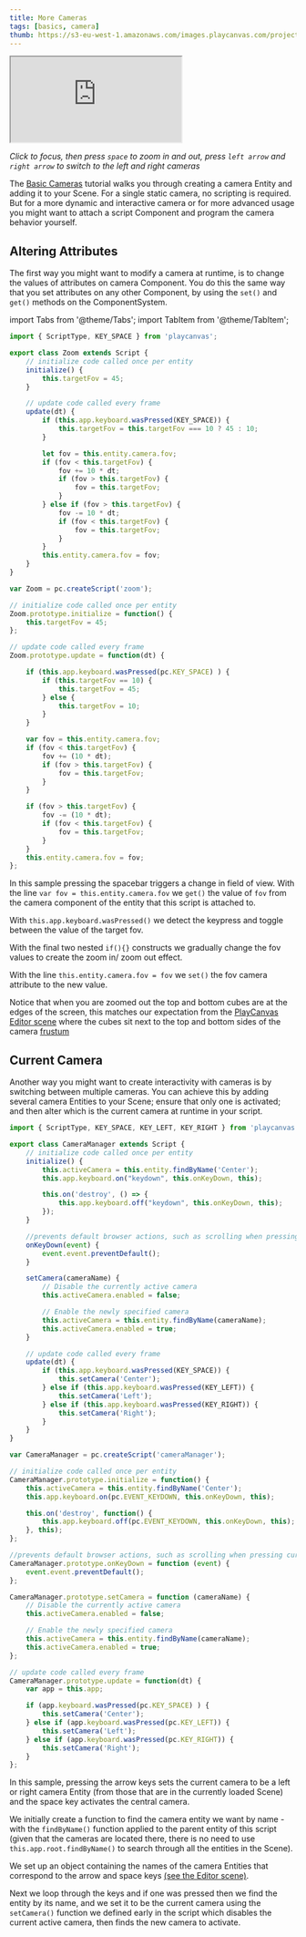 ```yaml
---
title: More Cameras
tags: [basics, camera]
thumb: https://s3-eu-west-1.amazonaws.com/images.playcanvas.com/projects/12/405835/E7331A-image-75.jpg
---
```


<div className="iframe-container">
    <iframe src="https://playcanv.as/p/5yUf1fvg/" title="More Cameras" allow="camera; microphone; xr-spatial-tracking; fullscreen" allowfullscreen></iframe>
</div>

*Click to focus, then press `space` to zoom in and out, press `left arrow` and `right arrow` to switch to the left and right cameras*

The [Basic Cameras][1] tutorial walks you through creating a camera Entity and adding it to your Scene. For a single static camera, no scripting is required. But for a more dynamic and interactive camera or for more advanced usage you might want to attach a script Component and program the camera behavior yourself.

## Altering Attributes

The first way you might want to modify a camera at runtime, is to change the values of attributes on camera Component. You do this the same way that you set attributes on any other Component, by using the `set()` and `get()`
methods on the ComponentSystem.

import Tabs from '@theme/Tabs';
import TabItem from '@theme/TabItem';

<Tabs defaultValue="classic" groupId='script-code'>
<TabItem  value="esm" label="ESM">

```javascript
import { ScriptType, KEY_SPACE } from 'playcanvas';

export class Zoom extends Script {
    // initialize code called once per entity
    initialize() {
        this.targetFov = 45;
    }

    // update code called every frame
    update(dt) {
        if (this.app.keyboard.wasPressed(KEY_SPACE)) {
            this.targetFov = this.targetFov === 10 ? 45 : 10;
        }

        let fov = this.entity.camera.fov;
        if (fov < this.targetFov) {
            fov += 10 * dt;
            if (fov > this.targetFov) {
                fov = this.targetFov;
            }
        } else if (fov > this.targetFov) {
            fov -= 10 * dt;
            if (fov < this.targetFov) {
                fov = this.targetFov;
            }
        }
        this.entity.camera.fov = fov;
    }
}
```

</TabItem>
<TabItem value="classic" label="Classic">

```javascript
var Zoom = pc.createScript('zoom');

// initialize code called once per entity
Zoom.prototype.initialize = function() {
    this.targetFov = 45;
};

// update code called every frame
Zoom.prototype.update = function(dt) {

    if (this.app.keyboard.wasPressed(pc.KEY_SPACE) ) {
        if (this.targetFov == 10) {
            this.targetFov = 45;
        } else {
            this.targetFov = 10;
        }
    }

    var fov = this.entity.camera.fov;
    if (fov < this.targetFov) {
        fov += (10 * dt);
        if (fov > this.targetFov) {
            fov = this.targetFov;
        }
    }

    if (fov > this.targetFov) {
        fov -= (10 * dt);
        if (fov < this.targetFov) {
            fov = this.targetFov;
        }
    }
    this.entity.camera.fov = fov;
};
```

</TabItem>
</Tabs>

In this sample pressing the spacebar triggers a change in field of view. With the line `var fov = this.entity.camera.fov` we `get()` the value of `fov` from the camera component of the entity that this script is attached to.

With `this.app.keyboard.wasPressed()` we detect the keypress and toggle between the value of the target fov.

With the final two nested `if(){}` constructs we gradually change the fov values to create the zoom in/ zoom out effect.

With the line `this.entity.camera.fov = fov` we `set()` the fov camera attribute to the new value.

Notice that when you are zoomed out the top and bottom cubes are at the edges of the screen, this matches our expectation from the [PlayCanvas Editor scene][3] where the cubes sit next to the
top and bottom sides of the camera [frustum][2]

## Current Camera

Another way you might want to create interactivity with cameras is by switching between multiple cameras. You can achieve this by adding several camera Entities to your Scene; ensure that only one is activated; and then alter which is the current camera at runtime in your script.

<Tabs defaultValue="classic" groupId='script-code'>
<TabItem  value="esm" label="ESM">

```javascript
import { ScriptType, KEY_SPACE, KEY_LEFT, KEY_RIGHT } from 'playcanvas';

export class CameraManager extends Script {
    // initialize code called once per entity
    initialize() {
        this.activeCamera = this.entity.findByName('Center');
        this.app.keyboard.on("keydown", this.onKeyDown, this);

        this.on('destroy', () => {
            this.app.keyboard.off("keydown", this.onKeyDown, this);
        });
    }

    //prevents default browser actions, such as scrolling when pressing cursor keys
    onKeyDown(event) {
        event.event.preventDefault();
    }

    setCamera(cameraName) {
        // Disable the currently active camera
        this.activeCamera.enabled = false;

        // Enable the newly specified camera
        this.activeCamera = this.entity.findByName(cameraName);
        this.activeCamera.enabled = true;
    }

    // update code called every frame
    update(dt) {
        if (this.app.keyboard.wasPressed(KEY_SPACE)) {
            this.setCamera('Center');
        } else if (this.app.keyboard.wasPressed(KEY_LEFT)) {
            this.setCamera('Left');
        } else if (this.app.keyboard.wasPressed(KEY_RIGHT)) {
            this.setCamera('Right');
        }
    }
}
```

</TabItem>
<TabItem value="classic" label="Classic">

```javascript
var CameraManager = pc.createScript('cameraManager');

// initialize code called once per entity
CameraManager.prototype.initialize = function() {
    this.activeCamera = this.entity.findByName('Center');
    this.app.keyboard.on(pc.EVENT_KEYDOWN, this.onKeyDown, this);

    this.on('destroy', function() {
        this.app.keyboard.off(pc.EVENT_KEYDOWN, this.onKeyDown, this);
    }, this);
};

//prevents default browser actions, such as scrolling when pressing cursor keys
CameraManager.prototype.onKeyDown = function (event) {
    event.event.preventDefault();
};

CameraManager.prototype.setCamera = function (cameraName) {
    // Disable the currently active camera
    this.activeCamera.enabled = false;

    // Enable the newly specified camera
    this.activeCamera = this.entity.findByName(cameraName);
    this.activeCamera.enabled = true;
};

// update code called every frame
CameraManager.prototype.update = function(dt) {
    var app = this.app;

    if (app.keyboard.wasPressed(pc.KEY_SPACE) ) {
        this.setCamera('Center');
    } else if (app.keyboard.wasPressed(pc.KEY_LEFT)) {
        this.setCamera('Left');
    } else if (app.keyboard.wasPressed(pc.KEY_RIGHT)) {
        this.setCamera('Right');
    }
};
```

</TabItem>
</Tabs>

In this sample, pressing the arrow keys sets the current camera to be a left or right camera Entity (from those that are in the currently loaded Scene) and the space key activates the central camera.

We initially  create a function to find the camera entity we want by name - with the `findByName()` function applied to the parent entity of this script (given that the cameras are located there, there is no need to use `this.app.root.findByName()` to search through all the entities in the Scene).

We set up an object containing the names of the camera Entities that correspond to the arrow and space keys [(see the Editor scene)][3].

Next we loop through the keys and if one was pressed then we find the entity by its name, and we set it to be the current camera using the `setCamera()` function we defined early in the script which disables the current active camera, then finds the new camera to activate.

[1]: /tutorials/basic-cameras/
[2]: https://en.wikipedia.org/wiki/Frustum
[3]: https://playcanvas.com/editor/scene/440116
